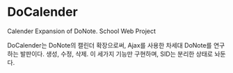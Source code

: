 # DoCalender
Calender Expansion of DoNote. School Web Project<br />

DoCalender는 DoNote의 캘린더 확장으로써, Ajax를 사용한 차세대 DoNote를 연구하는 발판이다. 생성, 수정, 삭제. 이 세가지 기능만 구현하며, SID는 분리한 상태로 놔둔다.
